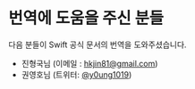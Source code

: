 # 번역에 도움을 주신 분들

다음 분들이 Swift 공식 문서의 번역을 도와주셨습니다.

* 진형국님 \(이메일 : hkjin81@gmail.com\)
* 권영호님 \(트위터: [@y0ung1019](https://twitter.com/y0ung1019)\)

